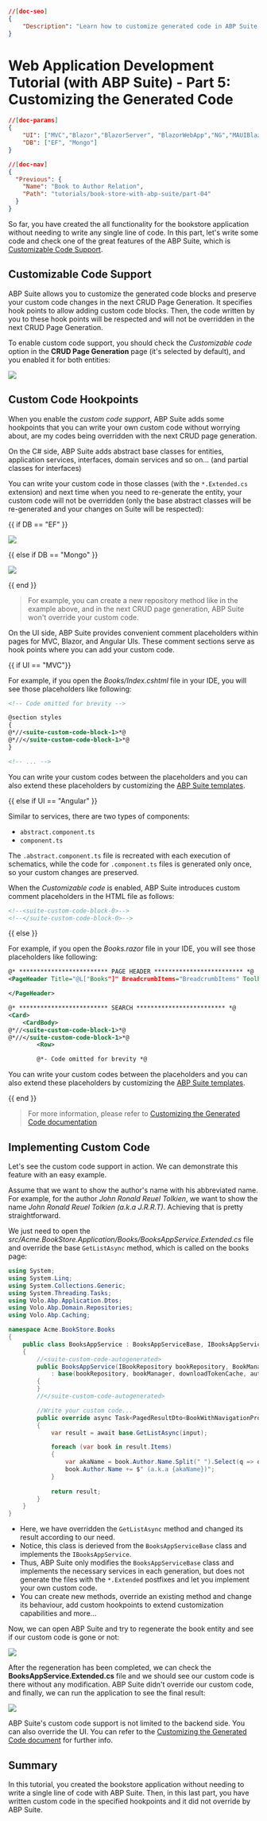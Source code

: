 ```json
//[doc-seo]
{
    "Description": "Learn how to customize generated code in ABP Suite, preserving your changes for future CRUD page generations. Enhance your web app effortlessly!"
}
```

# Web Application Development Tutorial (with ABP Suite) - Part 5: Customizing the Generated Code

````json
//[doc-params]
{
    "UI": ["MVC","Blazor","BlazorServer", "BlazorWebApp","NG","MAUIBlazor"],
    "DB": ["EF", "Mongo"]
}
````

````json
//[doc-nav]
{
  "Previous": {
    "Name": "Book to Author Relation",
    "Path": "tutorials/book-store-with-abp-suite/part-04"
  }
}
````

So far, you have created the all functionality for the bookstore application without needing to write any single line of code. In this part, let's write some code and check one of the great features of the ABP Suite, which is [Customizable Code Support](../../suite/customizing-the-generated-code.md).

## Customizable Code Support

ABP Suite allows you to customize the generated code blocks and preserve your custom code changes in the next CRUD Page Generation. It specifies hook points to allow adding custom code blocks. Then, the code written by you to these hook points will be respected and will not be overridden in the next CRUD Page Generation.

To enable custom code support, you should check the *Customizable code* option in the **CRUD Page Generation** page (it's selected by default), and you enabled it for both entities:

![](./images/suite-enabling-custom-code.png)

## Custom Code Hookpoints

When you enable the *custom code support*, ABP Suite adds some hookpoints that you can write your own custom code without worrying about, are my codes being overridden with the next CRUD page generation.

On the C# side, ABP Suite adds abstract base classes for entities, application services, interfaces, domain services and so on...  (and partial classes for interfaces) 

You can write your custom code in those classes (with the `*.Extended.cs` extension) and next time when you need to re-generate the entity, your custom code will not be overridden (only the base abstract classes will be re-generated and your changes on Suite will be respected):

{{ if DB == "EF" }}

![](./images/suite-repository-custom-code-ef-core.png)

{{ else if DB == "Mongo" }}

![](./images/suite-repository-custom-code-mongo.png)

{{ end }}

> For example, you can create a new repository method like in the example above, and in the next CRUD page generation, ABP Suite won't override your custom code.

On the UI side, ABP Suite provides convenient comment placeholders within pages for MVC, Blazor, and Angular UIs. These comment sections serve as hook points where you can add your custom code.

{{ if UI == "MVC"}}

For example, if you open the *Books/Index.cshtml* file in your IDE, you will see those placeholders like following:

```xml
<!-- Code omitted for brevity -->

@section styles
{
@*//<suite-custom-code-block-1>*@
@*//</suite-custom-code-block-1>*@
}

<!-- ... -->
```

You can write your custom codes between the _**<suite-custom-code-block-n></suite-custom-code-block-n>**_ placeholders and you can also extend these placeholders by customizing the [ABP Suite templates](../../suite/editing-templates.md).

{{ else if UI == "Angular" }}

Similar to services, there are two types of components:

- `abstract.component.ts`
- `component.ts`

The `.abstract.component.ts` file is recreated with each execution of schematics, while the code for `.component.ts` files is generated only once, so your custom changes are preserved.

When the _Customizable code_ is enabled, ABP Suite introduces custom comment placeholders in the HTML file as follows:

```html
<!--<suite-custom-code-block-0>-->
<!--</suite-custom-code-block-0>-->
```

{{ else }}

For example, if you open the *Books.razor* file in your IDE, you will see those placeholders like following:

```xml
@* ************************* PAGE HEADER ************************* *@
<PageHeader Title="@L["Books"]" BreadcrumbItems="BreadcrumbItems" Toolbar="Toolbar">

</PageHeader>

@* ************************* SEARCH ************************* *@
<Card>
    <CardBody>
@*//<suite-custom-code-block-1>*@
@*//</suite-custom-code-block-1>*@
        <Row>

        @*- Code omitted for brevity *@
```

You can write your custom codes between the _**<suite-custom-code-block-n></suite-custom-code-block-n>**_ placeholders and you can also extend these placeholders by customizing the [ABP Suite templates](../../suite/editing-templates.md).

{{ end }}

> For more information, please refer to [Customizing the Generated Code documentation](../../suite/customizing-the-generated-code.md)

## Implementing Custom Code

Let's see the custom code support in action. We can demonstrate this feature with an easy example.

Assume that we want to show the author's name with his abbreviated name. For example, for the author *John Ronald Reuel Tolkien*, we want to show the name *John Ronald Reuel Tolkien (a.k.a J.R.R.T)*. Achieving that is pretty straightforward.

We just need to open the *src/Acme.BookStore.Application/Books/BooksAppService.Extended.cs* file and override the base `GetListAsync` method, which is called on the books page:

```csharp
using System;
using System.Linq;
using System.Collections.Generic;
using System.Threading.Tasks;
using Volo.Abp.Application.Dtos;
using Volo.Abp.Domain.Repositories;
using Volo.Abp.Caching;

namespace Acme.BookStore.Books
{
    public class BooksAppService : BooksAppServiceBase, IBooksAppService
    {
        //<suite-custom-code-autogenerated>
        public BooksAppService(IBookRepository bookRepository, BookManager bookManager, IDistributedCache<BookDownloadTokenCacheItem, string> downloadTokenCache, IRepository<Acme.BookStore.Authors.Author, Guid> authorRepository)
            : base(bookRepository, bookManager, downloadTokenCache, authorRepository)
        {
        }
        //</suite-custom-code-autogenerated>

        //Write your custom code...
        public override async Task<PagedResultDto<BookWithNavigationPropertiesDto>> GetListAsync(GetBooksInput input)
        {
            var result = await base.GetListAsync(input);

            foreach (var book in result.Items)
            {
                var akaName = book.Author.Name.Split(" ").Select(q => q[0]).JoinAsString(".");
                book.Author.Name += $" (a.k.a {akaName})";
            }
            
            return result;
        }
    }
}
```

* Here, we have overridden the `GetListAsync` method and changed its result according to our need. 
* Notice, this class is derieved from the `BooksAppServiceBase` class and implements the `IBooksAppService`.
* Thus, ABP Suite only modifies the `BooksAppServiceBase` class and implements the necessary services in each generation, but does not generate the files with the `*.Extended` postfixes and let you implement your own custom code.
* You can create new methods, override an existing method and change its behaviour, add custom hookpoints to extend customization capabilities and more...

Now, we can open ABP Suite and try to regenerate the book entity and see if our custom code is gone or not:

![](./images/suite-end-of-generation-modal.png)

After the regeneration has been completed, we can check the **BooksAppService.Extended.cs** file and we should see our custom code is there without any modification. ABP Suite didn't override our custom code, and finally, we can run the application to see the final result:

![](./images/suite-custom-code-result.png)

ABP Suite's custom code support is not limited to the backend side. You can also override the UI. You can refer to the [Customizing the Generated Code document](../../suite/customizing-the-generated-code.md) for further info.

## Summary

In this tutorial, you created the bookstore application without needing to write a single line of code with ABP Suite. Then, in this last part, you have written custom code in the specified hookpoints and it did not override by ABP Suite.